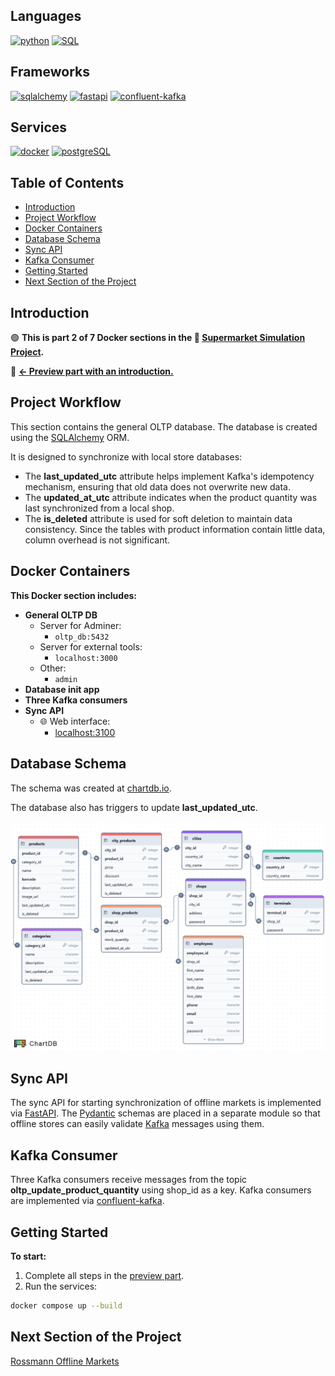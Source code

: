 <!-- omit in toc -->
## Languages
[![python](https://img.shields.io/badge/python-3.11-d6123c?color=white&labelColor=d6123c&logo=python&logoColor=white)](https://www.python.org/)
[![SQL](https://img.shields.io/badge/SQL-d6123c?color=white&labelColor=d6123c)](https://en.wikipedia.org/wiki/SQL)

<!-- omit in toc -->
## Frameworks
[![sqlalchemy](https://img.shields.io/badge/sqlalchemy-2.0.41-d6123c?color=white&labelColor=d6123c&logo=sqlalchemy&logoColor=white)](https://www.sqlalchemy.org/)
[![fastapi](https://img.shields.io/badge/fastapi-0.115.12-d6123c?color=white&labelColor=d6123c&logo=fastapi&logoColor=white)](https://fastapi.tiangolo.com/)
[![confluent-kafka](https://img.shields.io/badge/confluent--kafka-2.10.0-d6123c?color=white&labelColor=d6123c&logo=apachekafka&logoColor=white)](https://www.confluent.io/)

<!-- omit in toc -->
## Services
[![docker](https://img.shields.io/badge/docker-d6123c?style=for-the-badge&logo=docker&logoColor=white)](https://www.docker.com/)
[![postgreSQL](https://img.shields.io/badge/postgresql-d6123c?style=for-the-badge&logo=postgresql&logoColor=white)](https://www.postgresql.org/)

<!-- omit in toc -->
## Table of Contents

- [Introduction](#introduction)
- [Project Workflow](#project-workflow)
- [Docker Containers](#docker-containers)
- [Database Schema](#database-schema)
- [Sync API](#sync-api)
- [Kafka Consumer](#kafka-consumer)
- [Getting Started](#getting-started)
- [Next Section of the Project](#next-section-of-the-project)

## Introduction
🟢 **This is part 2 of 7 Docker sections in the 🔴 [Supermarket Simulation Project](https://github.com/SerhiiDolhopolov/rossmann_services).**

🔵 [**<- Preview part with an introduction.**](https://github.com/SerhiiDolhopolov/rossmann_services)

## Project Workflow
This section contains the general OLTP database. The database is created using the [SQLAlchemy](https://www.sqlalchemy.org/) ORM. 

It is designed to synchronize with local store databases:
- The **last_updated_utc** attribute helps implement Kafka's idempotency mechanism, ensuring that old data does not overwrite new data.
- The **updated_at_utc** attribute indicates when the product quantity was last synchronized from a local shop.
- The **is_deleted** attribute is used for soft deletion to maintain data consistency. Since the tables with product information contain little data, column overhead is not significant.

## Docker Containers
**This Docker section includes:**
  - **General OLTP DB**
    - Server for Adminer:
      - `oltp_db:5432`
    - Server for external tools:
      - `localhost:3000`
    - Other:
      - `admin`
  - **Database init app**
  - **Three Kafka consumers**
  - **Sync API**
    - 🌐 Web interface:
      - [localhost:3100](http://localhost:3100)

## Database Schema
The schema was created at [chartdb.io](https://chartdb.io/).

The database also has triggers to update **last_updated_utc**.

![OLTP Schema](images/oltp_db.png)

## Sync API
The sync API for starting synchronization of offline markets is implemented via [FastAPI](https://fastapi.tiangolo.com/). The [Pydantic](https://docs.pydantic.dev/latest/) schemas are placed in a separate module so that offline stores can easily validate [Kafka](https://kafka.apache.org/) messages using them.

## Kafka Consumer
Three Kafka consumers receive messages from the topic **oltp_update_product_quantity** using shop_id as a key. Kafka consumers are implemented via [confluent-kafka](https://www.confluent.io/).

## Getting Started
**To start:**
1. Complete all steps in the [preview part](https://github.com/SerhiiDolhopolov/rossmann_services).
2. Run the services:
```bash
docker compose up --build
```

## Next Section of the Project

[Rossmann Offline Markets](https://github.com/SerhiiDolhopolov/rossmann_offline_markets)
